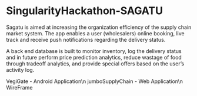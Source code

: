 # SingularityHackathon-SAGATU
Sagatu is aimed at increasing the organization efficiency of the supply chain market system. The app enables a user (wholesalers) online booking, live track and receive push notifications regarding the delivery status.  

A back end database is built to monitor inventory, log the delivery status and in future perform price prediction analytics, reduce wastage of food through tradeoff analytics, and provide special offers based on the user’s activity log.

VegiGate - Android Application\n
jumboSupplyChain - Web Application\n
WireFrame
